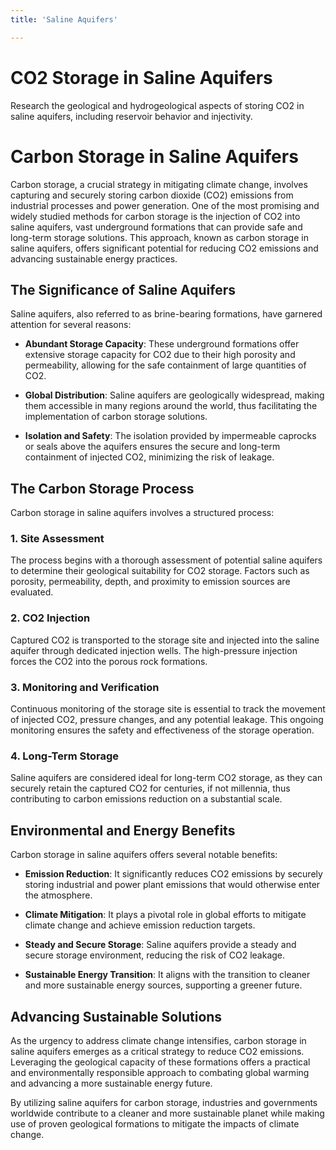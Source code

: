 ```yaml
---
title: 'Saline Aquifers'

---
```


# CO2 Storage in Saline Aquifers

Research the geological and hydrogeological aspects of storing CO2 in saline aquifers, including reservoir behavior and injectivity.

# Carbon Storage in Saline Aquifers

Carbon storage, a crucial strategy in mitigating climate change, involves capturing and securely storing carbon dioxide (CO2) emissions from industrial processes and power generation. One of the most promising and widely studied methods for carbon storage is the injection of CO2 into saline aquifers, vast underground formations that can provide safe and long-term storage solutions. This approach, known as carbon storage in saline aquifers, offers significant potential for reducing CO2 emissions and advancing sustainable energy practices.

## The Significance of Saline Aquifers

Saline aquifers, also referred to as brine-bearing formations, have garnered attention for several reasons:

- **Abundant Storage Capacity**: These underground formations offer extensive storage capacity for CO2 due to their high porosity and permeability, allowing for the safe containment of large quantities of CO2.

- **Global Distribution**: Saline aquifers are geologically widespread, making them accessible in many regions around the world, thus facilitating the implementation of carbon storage solutions.

- **Isolation and Safety**: The isolation provided by impermeable caprocks or seals above the aquifers ensures the secure and long-term containment of injected CO2, minimizing the risk of leakage.

## The Carbon Storage Process

Carbon storage in saline aquifers involves a structured process:

### 1. Site Assessment

The process begins with a thorough assessment of potential saline aquifers to determine their geological suitability for CO2 storage. Factors such as porosity, permeability, depth, and proximity to emission sources are evaluated.

### 2. CO2 Injection

Captured CO2 is transported to the storage site and injected into the saline aquifer through dedicated injection wells. The high-pressure injection forces the CO2 into the porous rock formations.

### 3. Monitoring and Verification

Continuous monitoring of the storage site is essential to track the movement of injected CO2, pressure changes, and any potential leakage. This ongoing monitoring ensures the safety and effectiveness of the storage operation.

### 4. Long-Term Storage

Saline aquifers are considered ideal for long-term CO2 storage, as they can securely retain the captured CO2 for centuries, if not millennia, thus contributing to carbon emissions reduction on a substantial scale.

## Environmental and Energy Benefits

Carbon storage in saline aquifers offers several notable benefits:

- **Emission Reduction**: It significantly reduces CO2 emissions by securely storing industrial and power plant emissions that would otherwise enter the atmosphere.

- **Climate Mitigation**: It plays a pivotal role in global efforts to mitigate climate change and achieve emission reduction targets.

- **Steady and Secure Storage**: Saline aquifers provide a steady and secure storage environment, reducing the risk of CO2 leakage.

- **Sustainable Energy Transition**: It aligns with the transition to cleaner and more sustainable energy sources, supporting a greener future.

## Advancing Sustainable Solutions

As the urgency to address climate change intensifies, carbon storage in saline aquifers emerges as a critical strategy to reduce CO2 emissions. Leveraging the geological capacity of these formations offers a practical and environmentally responsible approach to combating global warming and advancing a more sustainable energy future.

By utilizing saline aquifers for carbon storage, industries and governments worldwide contribute to a cleaner and more sustainable planet while making use of proven geological formations to mitigate the impacts of climate change.
